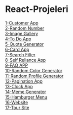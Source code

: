# React-Projeleri

[1-Customer App](https://github.com/mahir097/React-Projeleri/assets/99602660/e01ea782-6253-4e15-8ca8-8eb18f567ae3)<br/>
[2-Random Number](https://codesandbox.io/s/random-number-56nczs?file=/src/App.js)<br/>
[3-Image Gallery](https://codesandbox.io/s/image-gallery-vw6dn2?file=/src/App.js)<br/>
[4-To Do App](https://codesandbox.io/s/to-do-app-x6v3p4?file=/src/App.js) <br/>
[5-Quote Generator](https://codesandbox.io/s/quote-generator-s8f26w?file=/src/App.js)<br/>
[6-Card App](https://codesandbox.io/s/card-app-r6tskh?file=/src/App.js)<br/>
[7-Search Filter](https://codesandbox.io/s/search-filter-2fxfry?file=/src/App.js)<br/>
[8-Self Reliance App](https://codesandbox.io/s/self-reliance-app-dn3dt5?file=/src/App.js)<br/>
[9-FAQ APP](https://codesandbox.io/s/faq-app-g5yswy?file=/src/App.js)<br/>
[10-Random Color Generator](https://codesandbox.io/s/random-color-generator-phgsxl?file=/src/App.js)<br/>
[11-Random Profile Generator](https://codesandbox.io/s/random-profile-generator-qzx2sk?file=/src/App.js) <br/>
[12-Pagination App](https://codesandbox.io/s/pagination-app-q4dsj6?file=/src/App.js)<br/>
[13-Clock App](https://codesandbox.io/s/timer-app-374xnf?file=/src/App.js)<br/>
[14-Meme Generator](https://codesandbox.io/s/meme-generator-mn693v?file=/src/App.js)<br/>
[15-Hamburger Menu](https://codesandbox.io/s/hamburger-menu-c58g3m?file=/src/App.js)<br/>
[16-Website](https://comforting-hotteok-2c7f2f.netlify.app/)<br/>
[17-Tour Site](https://elaborate-manatee-db0f05.netlify.app/)<br/>


